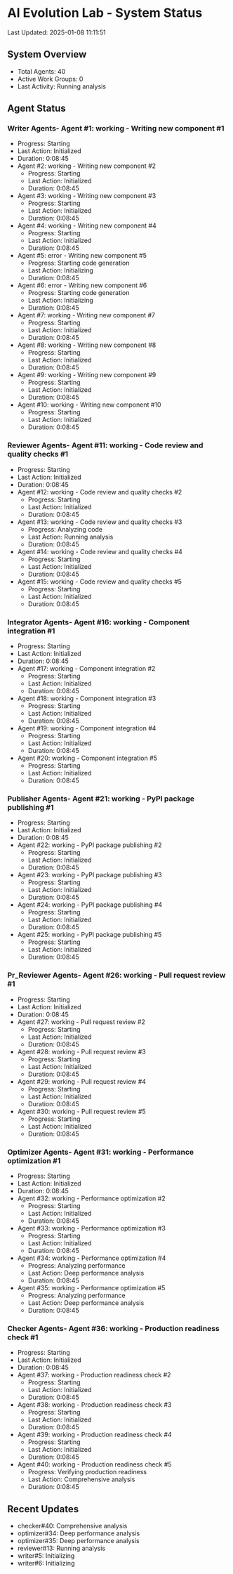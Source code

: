 # AI Evolution Lab - System Status
Last Updated: 2025-01-08 11:11:51

## System Overview
- Total Agents: 40
- Active Work Groups: 0
- Last Activity: Running analysis

## Agent Status

### Writer Agents- Agent #1: working - Writing new component #1
  - Progress: Starting
  - Last Action: Initialized
  - Duration: 0:08:45
- Agent #2: working - Writing new component #2
  - Progress: Starting
  - Last Action: Initialized
  - Duration: 0:08:45
- Agent #3: working - Writing new component #3
  - Progress: Starting
  - Last Action: Initialized
  - Duration: 0:08:45
- Agent #4: working - Writing new component #4
  - Progress: Starting
  - Last Action: Initialized
  - Duration: 0:08:45
- Agent #5: error - Writing new component #5
  - Progress: Starting code generation
  - Last Action: Initializing
  - Duration: 0:08:45
- Agent #6: error - Writing new component #6
  - Progress: Starting code generation
  - Last Action: Initializing
  - Duration: 0:08:45
- Agent #7: working - Writing new component #7
  - Progress: Starting
  - Last Action: Initialized
  - Duration: 0:08:45
- Agent #8: working - Writing new component #8
  - Progress: Starting
  - Last Action: Initialized
  - Duration: 0:08:45
- Agent #9: working - Writing new component #9
  - Progress: Starting
  - Last Action: Initialized
  - Duration: 0:08:45
- Agent #10: working - Writing new component #10
  - Progress: Starting
  - Last Action: Initialized
  - Duration: 0:08:45

### Reviewer Agents- Agent #11: working - Code review and quality checks #1
  - Progress: Starting
  - Last Action: Initialized
  - Duration: 0:08:45
- Agent #12: working - Code review and quality checks #2
  - Progress: Starting
  - Last Action: Initialized
  - Duration: 0:08:45
- Agent #13: working - Code review and quality checks #3
  - Progress: Analyzing code
  - Last Action: Running analysis
  - Duration: 0:08:45
- Agent #14: working - Code review and quality checks #4
  - Progress: Starting
  - Last Action: Initialized
  - Duration: 0:08:45
- Agent #15: working - Code review and quality checks #5
  - Progress: Starting
  - Last Action: Initialized
  - Duration: 0:08:45

### Integrator Agents- Agent #16: working - Component integration #1
  - Progress: Starting
  - Last Action: Initialized
  - Duration: 0:08:45
- Agent #17: working - Component integration #2
  - Progress: Starting
  - Last Action: Initialized
  - Duration: 0:08:45
- Agent #18: working - Component integration #3
  - Progress: Starting
  - Last Action: Initialized
  - Duration: 0:08:45
- Agent #19: working - Component integration #4
  - Progress: Starting
  - Last Action: Initialized
  - Duration: 0:08:45
- Agent #20: working - Component integration #5
  - Progress: Starting
  - Last Action: Initialized
  - Duration: 0:08:45

### Publisher Agents- Agent #21: working - PyPI package publishing #1
  - Progress: Starting
  - Last Action: Initialized
  - Duration: 0:08:45
- Agent #22: working - PyPI package publishing #2
  - Progress: Starting
  - Last Action: Initialized
  - Duration: 0:08:45
- Agent #23: working - PyPI package publishing #3
  - Progress: Starting
  - Last Action: Initialized
  - Duration: 0:08:45
- Agent #24: working - PyPI package publishing #4
  - Progress: Starting
  - Last Action: Initialized
  - Duration: 0:08:45
- Agent #25: working - PyPI package publishing #5
  - Progress: Starting
  - Last Action: Initialized
  - Duration: 0:08:45

### Pr_Reviewer Agents- Agent #26: working - Pull request review #1
  - Progress: Starting
  - Last Action: Initialized
  - Duration: 0:08:45
- Agent #27: working - Pull request review #2
  - Progress: Starting
  - Last Action: Initialized
  - Duration: 0:08:45
- Agent #28: working - Pull request review #3
  - Progress: Starting
  - Last Action: Initialized
  - Duration: 0:08:45
- Agent #29: working - Pull request review #4
  - Progress: Starting
  - Last Action: Initialized
  - Duration: 0:08:45
- Agent #30: working - Pull request review #5
  - Progress: Starting
  - Last Action: Initialized
  - Duration: 0:08:45

### Optimizer Agents- Agent #31: working - Performance optimization #1
  - Progress: Starting
  - Last Action: Initialized
  - Duration: 0:08:45
- Agent #32: working - Performance optimization #2
  - Progress: Starting
  - Last Action: Initialized
  - Duration: 0:08:45
- Agent #33: working - Performance optimization #3
  - Progress: Starting
  - Last Action: Initialized
  - Duration: 0:08:45
- Agent #34: working - Performance optimization #4
  - Progress: Analyzing performance
  - Last Action: Deep performance analysis
  - Duration: 0:08:45
- Agent #35: working - Performance optimization #5
  - Progress: Analyzing performance
  - Last Action: Deep performance analysis
  - Duration: 0:08:45

### Checker Agents- Agent #36: working - Production readiness check #1
  - Progress: Starting
  - Last Action: Initialized
  - Duration: 0:08:45
- Agent #37: working - Production readiness check #2
  - Progress: Starting
  - Last Action: Initialized
  - Duration: 0:08:45
- Agent #38: working - Production readiness check #3
  - Progress: Starting
  - Last Action: Initialized
  - Duration: 0:08:45
- Agent #39: working - Production readiness check #4
  - Progress: Starting
  - Last Action: Initialized
  - Duration: 0:08:45
- Agent #40: working - Production readiness check #5
  - Progress: Verifying production readiness
  - Last Action: Comprehensive analysis
  - Duration: 0:08:45


## Recent Updates
- checker#40: Comprehensive analysis
- optimizer#34: Deep performance analysis
- optimizer#35: Deep performance analysis
- reviewer#13: Running analysis
- writer#5: Initializing
- writer#6: Initializing
